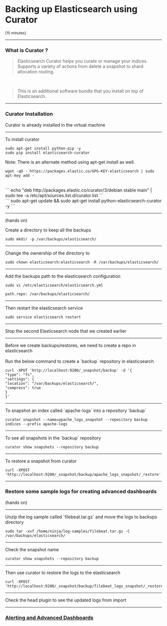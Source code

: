 # Backing up Elasticsearch using Curator
<small>[15 minutes]</small>

---

### What is Curator ?

> Elasticsearch Curator helps you curate or manage your indices. 
> Supports a variety of actions from delete a snapshot to shard allocation routing.

<br />

> This is an additional software bundle that you install on top of Elasticsearch.

---

### Curator Installation

Curator is already installed in the virtual machine

----

<div align="left">To install curator</div>

```
sudo apt-get install python-pip -y
sudo pip install elasticsearch-curator
```

Note: There is an alternate method using apt-get install as well.
<br />
```
wget -qO - https://packages.elastic.co/GPG-KEY-elasticsearch | sudo apt-key add -
```
<br />
```
echo "deb http://packages.elastic.co/curator/3/debian stable main" | sudo tee -a /etc/apt/sources.list.d/curator.list
```
<br />
```
sudo apt-get update && sudo apt-get install python-elasticsearch-curator -y
```

----

(hands on)<br />
<div align="left">Create a directory to keep all the backups</div>

```
sudo mkdir -p /var/backups/elasticsearch/
```

----

<div align="left">Change the ownership of the directory to</div>

```
sudo chown elasticsearch:elasticsearch -R /var/backups/elasticsearch/
```

----

<div align="left">Add the backups path to the elasticsearch configuration</div>

```
sudo vi /etc/elasticsearch/elasticsearch.yml
```

```
path.repo: /var/backups/elasticsearch/
```

----

<div align="left">Then restart the elasticsearch service</div>

```
sudo service elasticsearch restart
```

----

Stop the second Elasticsearch node that we created earlier

----

<div align="left">Before we create backups/restores, we need to create a repo in elasticsearch</div>
<br />
<div align="left">Run the below command to create a `backup` repository in elasticsearch</div>

```
curl -XPUT 'http://localhost:9200/_snapshot/backup' -d '{
"type": "fs",
"settings": {
"location": "/var/backups/elasticsearch/",
"compress": true
}
}'
```

----

<div align="left">To snapshot an index called `apache-logs` into a repository `backup`</div>

```
curator snapshot --name=apache_logs_snapshot --repository backup indices --prefix apache-logs
```

----

<div align="left">To see all snapshots in the `backup` repository</div>

```
curator show snapshots --repository backup
```

----

<div align="left">To restore a snapshot from curator</div>

```
curl -XPOST 'http://localhost:9200/_snapshot/backup/apache_logs_snapshot/_restore'
```

---

### Restore some sample logs for creating advanced dashboards
(hands on)

----

<div align="left">Unzip the log sample called `filebeat.tar.gz` and move the logs to backups directory</div>

```
sudo tar -xvf /home/ninja/log-samples/filebeat.tar.gz -C /var/backups/elasticsearch/
```

----

<div align="left">Check the snapshot name</div>

```
curator show snapshots --repository backup
```

----

<div align="left">Then use curator to restore the logs to the elasticsearch</div>

```
curl -XPOST 'http://localhost:9200/_snapshot/backup/filebeat_logs_snapshot/_restore'
```

---

Check the head plugin to see the updated logs from import

---

### [Alerting and Advanced Dashboards](04-alerting-and-dashboards.md)